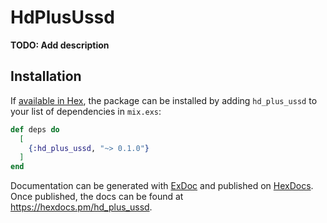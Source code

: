 # HdPlusUssd

**TODO: Add description**

## Installation

If [available in Hex](https://hex.pm/docs/publish), the package can be installed
by adding `hd_plus_ussd` to your list of dependencies in `mix.exs`:

```elixir
def deps do
  [
    {:hd_plus_ussd, "~> 0.1.0"}
  ]
end
```

Documentation can be generated with [ExDoc](https://github.com/elixir-lang/ex_doc)
and published on [HexDocs](https://hexdocs.pm). Once published, the docs can
be found at <https://hexdocs.pm/hd_plus_ussd>.

